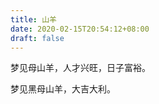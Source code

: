 ```yaml
---
title: 山羊
date: 2020-02-15T20:54:12+08:00
draft: false
---
```


梦见母山羊，人才兴旺，日子富裕。<br>


梦见黑母山羊，大吉大利。<br>
